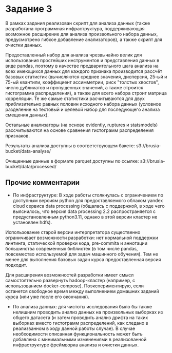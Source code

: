 # Задание 3

В рамках задания реализован скрипт для анализа данных (также разработана программная инфраструктура, поддерживающая возможное расширение для анализа произвольного набора данных, предусмотрено гибкое добавление анализаторов), а также скрипт для очистки данных.

Предоставленный набор для анализа чрезвычайно велик для использования простейших инструментов и представления данных в виде pandas, поэтому в качестве предварительного шага анализа на всех имеющихся данных для каждого признака производится рассчёт базовых статистик (вычисляются среднее значения, дисперсия, 25-ый и 75-ый квантили, коэффициент ассимметрии, риск "толстых хвостов", число дубликатов и пропущенных значений, а также строится гистограмма распределения), а также для всего набора строит матрица корреляции. Те же самые статистики расчитываются для двух приблизительно равных половин исходного набора данных (условное разделение на тестовый и целевой набор для последующего анализа смещения данных).

Остальные анализаторы (на основе evidently, ruptures и statsmodels) рассчитываются на основе сравнения гистограмм распределения признаков.

Результаты анализа доступны в соответствующем бакете:
s3://brusia-bucket/data-analyse/

Очищенные данные в формате parquet доступны по ссылке:
s3://brusia-bucket/data/processed/

## Прочие комментарии

- По инфраструктуре: В ходе работы столкнулась с ограничением по доступным версиям python для предоставляемого облаком yandex cloud сервиса data processing (общалась с поддержкой, в ходе чего выяснилось, что версия data processing 2.2 распространяется с предустановленным python3.11, однако в этой версии кластер не установлен hdfs).

Использование старой версии интерпретатора существенно ограничивает возможности разработки: нет нормальной поддержки линтинга, статической проверки кода, pre-commitа и аннотации большинства современных библиотек (в том числе pandas, повсемество используемой для задач машинного обучения). Тем не менее для выполнения базовых задач курса предоставленная версия подходит.

Для расширения возможностей разработки имеет смысл самостоятельно развернуть hadoop-кластер (например, с использованием docker-compose). Поэкспериментирую, если останется свободное время между выполнением домашних заданий курса (или уже после его окончания).

- По анализа данных: для чистоты исследования было бы также нелишним проводить анализ данных на произвольных выборках из общего датасета (и затем проводить анализ дрифта на таких выборках вместо гистограмм распределений, как следано в реализванном в ходу данной работы случае). В случае необходимости описанная функциональность может быть добавлена с минимальными изменениями в реализованной инфраструктуре фреймворка анализа и очистки данных.
